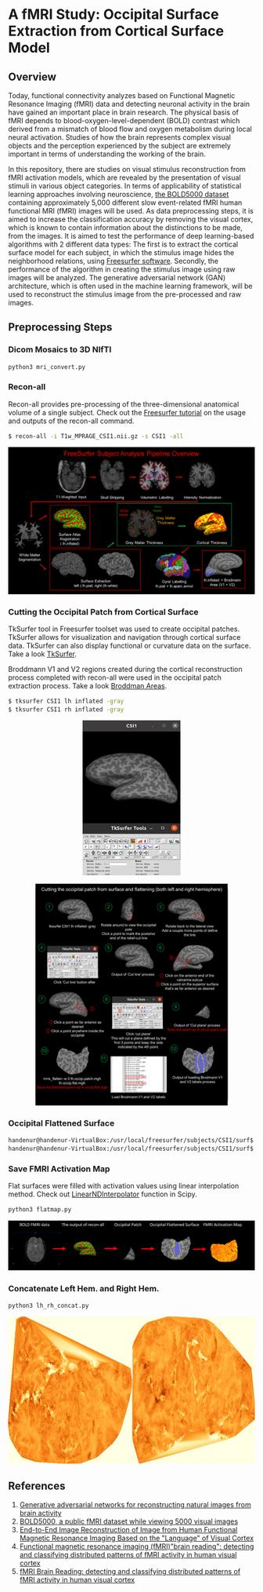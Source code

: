 # A fMRI Study: Occipital Surface Extraction from Cortical Surface Model

## Overview
Today, functional connectivity analyzes based on Functional Magnetic Resonance Imaging (fMRI) data and detecting neuronal activity in the brain have gained an important place in brain research. The physical basis of fMRI depends to blood-oxygen-level-dependent (BOLD) contrast which derived from a mismatch of blood flow and oxygen metabolism during local neural activation. Studies of how the brain represents complex visual objects and the perception experienced by the subject are extremely important in terms of understanding the working of the brain.

In this repository, there are studies on visual stimulus reconstruction from fMRI activation models, which are revealed by the presentation of visual stimuli in various object categories. In terms of applicability of statistical learning approaches involving neuroscience, [the BOLD5000 dataset](https://bold5000-dataset.github.io/website/) containing approximately 5,000 different slow event-related fMRI human functional MRI (fMRI) images will be used. As data preprocessing steps, it is aimed to increase the classification accuracy by removing the visual cortex, which is known to contain information about the distinctions to be made, from the images. It is aimed to test the performance of deep learning-based algorithms with 2 different data types: The first is to extract the cortical surface model for each subject, in which the stimulus image hides the neighborhood relations, using [Freesurfer software](https://surfer.nmr.mgh.harvard.edu/). Secondly, the performance of the algorithm in creating the stimulus image using raw images will be analyzed. The generative adversarial network (GAN) architecture, which is often used in the machine learning framework, will be used to reconstruct the stimulus image from the pre-processed and raw images. 

## Preprocessing Steps

### Dicom Mosaics to 3D NIfTI

```bash
python3 mri_convert.py
```


### Recon-all

Recon-all provides pre-processing of the three-dimensional anatomical volume of a single subject. Check out the [Freesurfer tutorial](https://andysbrainbook.readthedocs.io/en/latest/FreeSurfer/FS_ShortCourse/FS_03_ReconAll.html) on the usage and outputs of the recon-all command.

```bash
$ recon-all -i T1w_MPRAGE_CSI1.nii.gz -s CSI1 -all
```
<p align="center">
  <img src="images/pipeline.png" width="550" height="300">
</p>

### Cutting the Occipital Patch from Cortical Surface
TkSurfer tool in Freesurfer toolset was used to create occipital patches. TkSurfer allows for visualization and navigation through cortical surface data. TkSurfer can also display functional or curvature data on the surface. Take a look [TkSurfer](https://surfer.nmr.mgh.harvard.edu/fswiki/tksurfer).

Broddmann V1 and V2 regions created during the cortical reconstruction process completed with recon-all were used in the occipital patch extraction process. Take a look [Broddman Areas](https://surfer.nmr.mgh.harvard.edu/fswiki/BrodmannAreaMaps).

```bash
$ tksurfer CSI1 lh inflated -gray
$ tksurfer CSI1 rh inflated -gray
```

<p align="center">
  <img src="images/tksurfer.png" alt="Figure 1" width="200" />
</p>

<p align="center">
  <img src="images/cut-occip-patch.png" alt="Figure 2" width="400" />
</p>

### Occipital Flattened Surface

```bash
handenur@handenur-VirtualBox:/usr/local/freesurfer/subjects/CSI1/surf$ mris_flatten -w 0 lh.occip.patch.mgh lh.occip.flat.mgh
handenur@handenur-VirtualBox:/usr/local/freesurfer/subjects/CSI1/surf$ mris_flatten -w 0 rh.occip.patch.mgh rh.occip.flat.mgh
```
### Save FMRI Activation Map 
Flat surfaces were filled with activation values using linear interpolation method. Check out [LinearNDInterpolator](https://docs.scipy.org/doc/scipy/reference/generated/scipy.interpolate.LinearNDInterpolator.html) function in Scipy.
```bash
python3 flatmap.py
```
![](images/preprocessing-steps.png)

### Concatenate Left Hem. and Right Hem.

```bash
python3 lh_rh_concat.py
```

<p align="center">
  <img src="images/lh_rh_concat.jpg" width="600" height="300">
</p>

## References
1. [Generative adversarial networks for reconstructing natural images from brain activity](https://www.sciencedirect.com/science/article/abs/pii/S105381191830658X)
2. [BOLD5000, a public fMRI dataset while viewing 5000 visual images](https://www.nature.com/articles/s41597-019-0052-3)
3. [End-to-End Image Reconstruction of Image from Human Functional Magnetic Resonance Imaging Based on the "Language" of Visual Cortex](https://dl.acm.org/doi/abs/10.1145/3404555.3404593)
4. [Functional magnetic resonance imaging (fMRI)"brain reading": detecting and classifying distributed patterns of fMRI activity in human visual cortex](https://www.sciencedirect.com/science/article/abs/pii/S1053811903000491?dgcid=api_sd_search-api-endpoint)
5. [fMRI Brain Reading: detecting and classifying distributed patterns of fMRI activity in human visual cortex](https://d1wqtxts1xzle7.cloudfront.net/2554105/1dcgsz4gzkx575a-with-cover-page-v2.pdf?Expires=1661704315&Signature=XowmBMW1DrfDZXALg5N1Kv4-aGzVwVV5rWFmI4UdnefniI~~f~Bcgtsx9Nj6awUbDAJFZKnOTEjWKs1RutB4suKGmk6Aevdy-si6A5CEIuMX6pI5sDkXqbWxLBkkY8bgKRXSBkBUjc0EB3DJ9mwj-R6M-da7anqbAJYhgDOffskvsNMxy5l8g1aVsYG1zUoqIbZjrSF4hsVhF-GWQQ3cGb97QNzD2uw-7iYXcdYIXDsCty~gOTdahFrBDVbI95f1KakNYsy-6h4W3ilWwBMyB5bPWHN6v7jfNG5xCauq2RtAonFCZFgsCPZlfeBp24fbujCxe6XXMcB94JOYzCbSGw__&Key-Pair-Id=APKAJLOHF5GGSLRBV4ZA)
